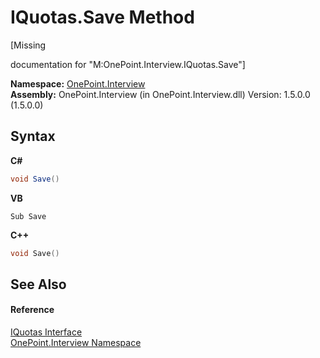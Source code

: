 # IQuotas.Save Method 
 

\[Missing <summary> documentation for "M:OnePoint.Interview.IQuotas.Save"\]

**Namespace:**&nbsp;<a href="N_OnePoint_Interview">OnePoint.Interview</a><br />**Assembly:**&nbsp;OnePoint.Interview (in OnePoint.Interview.dll) Version: 1.5.0.0 (1.5.0.0)

## Syntax

**C#**<br />
``` C#
void Save()
```

**VB**<br />
``` VB
Sub Save
```

**C++**<br />
``` C++
void Save()
```


## See Also


#### Reference
<a href="T_OnePoint_Interview_IQuotas">IQuotas Interface</a><br /><a href="N_OnePoint_Interview">OnePoint.Interview Namespace</a><br />